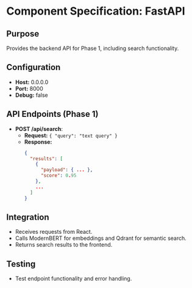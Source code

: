 # Component Specification: FastAPI

## Purpose

Provides the backend API for Phase 1, including search functionality.

## Configuration

- **Host:** 0.0.0.0  
- **Port:** 8000  
- **Debug:** false

## API Endpoints (Phase 1)

- **POST /api/search**:  
  - **Request:** `{ "query": "text query" }`  
  - **Response:**  
    ```json
    {
      "results": [
        {
          "payload": { ... },
          "score": 0.95
        },
        ...
      ]
    }
    ```

## Integration

- Receives requests from React.
- Calls ModernBERT for embeddings and Qdrant for semantic search.
- Returns search results to the frontend.

## Testing

- Test endpoint functionality and error handling.